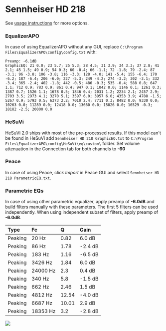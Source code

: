 # Sennheiser HD 218
See [usage instructions](https://github.com/jaakkopasanen/AutoEq#usage) for more options.

### EqualizerAPO
In case of using EqualizerAPO without any GUI, replace `C:\Program Files\EqualizerAPO\config\config.txt`
with:
```
Preamp: -6.1dB
GraphicEQ: 21 0.0; 23 5.7; 25 5.3; 28 4.5; 31 3.9; 34 3.3; 37 2.8; 41 2.1; 45 1.5; 49 0.9; 54 0.3; 60 -0.4; 66 -1.1; 72 -1.8; 79 -2.4; 87 -3.1; 96 -3.8; 106 -3.8; 116 -3.3; 128 -4.0; 141 -5.4; 155 -6.4; 170 -6.2; 187 -6.4; 206 -6.0; 227 -5.3; 249 -4.2; 274 -3.2; 302 -3.1; 332 -3.4; 365 -2.4; 402 -1.8; 442 -0.5; 486 -0.3; 535 -0.4; 588 0.8; 647 1.1; 712 0.9; 783 0.9; 861 0.4; 947 0.1; 1042 0.0; 1146 0.1; 1261 0.3; 1387 0.7; 1526 1.1; 1678 0.5; 1846 0.4; 2031 1.2; 2234 2.1; 2457 2.9; 2703 3.5; 2973 4.1; 3270 5.1; 3597 6.0; 3957 6.0; 4353 3.9; 4788 -1.5; 5267 0.9; 5793 0.5; 6373 2.2; 7010 2.4; 7711 0.3; 8482 0.0; 9330 0.0; 10263 0.0; 11289 0.0; 12418 0.0; 13660 0.0; 15026 0.0; 16529 -0.3; 18182 -2.5; 20000 0.0
```

### HeSuVi
HeSuVi 2.0 ships with most of the pre-processed results. If this model can't be found in HeSuVi add
`Sennheiser HD 218 GraphicEQ.txt` to `C:\Program Files\EqualizerAPO\config\HeSuVi\eq\custom\` folder.
Set volume attenuation in the Connection tab for both channels to **-60**

### Peace
In case of using Peace, click *Import* in Peace GUI and select `Sennheiser HD 218 ParametricEQ.txt`.

### Parametric EQs
In case of using other parametric equalizer, apply preamp of **-6.0dB** and build filters manually
with these parameters. The first 5 filters can be used independently.
When using independent subset of filters, apply preamp of **-6.0dB**.

| Type    | Fc       |     Q | Gain    |
|:--------|:---------|:------|:--------|
| Peaking | 20 Hz    |  0.82 | 6.0 dB  |
| Peaking | 86 Hz    |  1.78 | -2.4 dB |
| Peaking | 183 Hz   |  1.16 | -6.5 dB |
| Peaking | 3426 Hz  |  1.84 | 6.0 dB  |
| Peaking | 24000 Hz |  2.3  | 0.4 dB  |
| Peaking | 340 Hz   |  5.8  | -1.5 dB |
| Peaking | 662 Hz   |  2.46 | 1.5 dB  |
| Peaking | 4812 Hz  | 12.54 | -4.0 dB |
| Peaking | 6687 Hz  | 10.01 | 2.9 dB  |
| Peaking | 18353 Hz |  3.2  | -2.8 dB |

![](https://raw.githubusercontent.com/jaakkopasanen/AutoEq/master/results/innerfidelity/sbaf-serious/Sennheiser%20HD%20218/Sennheiser%20HD%20218.png)